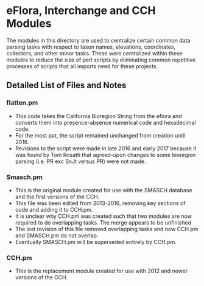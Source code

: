 # eFlora, Interchange and CCH Modules

The modules in this directory are used to centralize certain common data parsing tasks with respect to taxon names, elevations, coordinates, collectors, and other minor tasks.
These were centralized within these modules to reduce the size of perl scripts by eliminating common repetitive processes of scripts that all imports need for these projects.

## Detailed List of Files and Notes

### flatten.pm

- This code takes the California Bioregion String from the eflora and converts them into presence-absence numerical code and hexadecimal code.
- For the most pat, the script remained unchanged from creation until 2016.
- Revisions to the script were made in late 2016 and early 2017 because it was found by Tom Rosatti that agreed-upon changes to some bioregion parsing (i.e. PR exc SnJt versus PR) were not made.

### Smasch.pm

- This is the original module created for use with the SMASCH database and the first versions of the CCH.
- This file was been edited from 2013-2016, removing key sections of code and adding it to CCH.pm.
- It is unclear why CCH.pm was created such that two modules are now required to do overlapping tasks.
The merge appears to be unfinished
- The last revision of this file removed overlapping tasks and now CCH.pm and SMASCH.pm do not overlap.
- Eventually SMASCH.pm will be superseded entirely by CCH.pm.

### CCH.pm

- This is the replacement module created for use with 2012 and newer versions of the CCH.